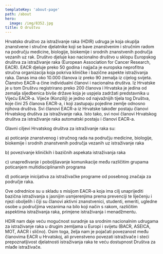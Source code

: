 ```yaml
---
templateKey: 'about-page'
path: /about
hero:
  image: /img/8352.jpg
title: O društvu
---
```

Hrvatsko društvo za istraživanje raka (HDIR) udruga je koja okuplja znanstvene i stručne djelatnike koji se bave znanstvenim i stručnim radom na području medicine, biologije, biokemije i srodnih znanstvenih područja vezanih uz rak. Društvo djeluje  kao nacionalno društvo u sklopu Europskog društva za istraživanje raka (European Association for Cancer Research, EACR). EACR djeluje preko 50 godina i najjača je europska neprofitna stručna organizacija koja pokriva kliničke i bazične aspekte istraživanja raka. Danas ima oko 10.000 članova iz preko 90 zemalja iz cijelog svijeta. Članstvo EACR-a čine individualni članovi i nacionalna društva. Iz Hrvatske je u tom Društvu registrirano preko 200 članova i Hrvatska je jedina od zemalja sljedbenica bivše države koja je uspjela zadržati predstavnika u Vijeću EACR-a. Vijeće (Konzilij) je jedno od najvažnijih tijela tog Društva, koje čini 25 članova EACR-a, i koji zastupaju pojedine zemlje odnosno njihova društva. Svi članovi EACR-a iz Hrvatske također postaju članovi Hrvatskog društva za istraživanje raka. Isto tako, svi novi članovi Hrvatskog društva za istraživanje raka automatski postaju i članovi EACR-a.

Glavni ciljevi Hrvatskog društva za istraživanje raka su:

a)  poticanje znanstvenog i stručnog rada na području medicine, biologije, biokemije i srodnih znanstvenih područja vezanih uz istraživanje raka

b)  povezivanje kliničkih i bazičnih aspekata istraživanja raka

c)  unapređivanje i poboljšavanje komunikacije među različitim grupama poticanjem multidisciplinarnih programa

d)  poticanje inicijativa za istraživačke programe od posebnog značaja za područje raka.

Ove odrednice su u skladu s misijom EACR-a koja ima cilj unaprijediti bazična istraživanja s jasnijim usmjerenjima prema prevenciji te liječenju i njezi oboljelih i čiji su članovi aktivni znanstvenici, studenti, emeriti, ugledne osobe u područjima vezanima na bilo koji način s rakom, različitim aspektima istraživanja raka, primjene istraživanja i menadžmentu.

HDIR nam daje veću mogućnost suradnje sa srodnim nacionalnim udrugama za istraživanje raka u drugim zemljama u Europi i svijetu (BACR, ASEICA, MOT, AACR i slično). Osim toga, želja nam je pojačati povezanost među članovima EACR u Hrvatskoj, ali prvenstveno povezati istraživače i steći prepoznatljivost djelatnosti istraživanja raka te veću dostupnost Društva za mlađe istraživače.
